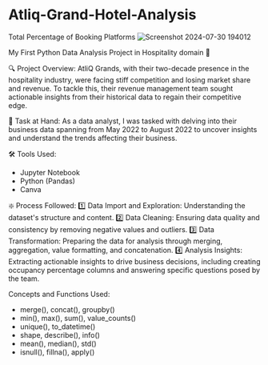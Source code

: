 # Atliq-Grand-Hotel-Analysis


Total Percentage of Booking Platforms                     ![Screenshot 2024-07-30 194012](https://github.com/user-attachments/assets/c1e10b8d-4867-496f-ab64-7655cb5695ae)




My First Python Data Analysis Project in Hospitality domain 🚀

🔍 Project Overview: 
AtliQ Grands, with their two-decade presence in the hospitality industry, were facing stiff competition and losing market share and revenue. To tackle this, their revenue management team sought actionable insights from their historical data to regain their competitive edge.

🎯 Task at Hand: 
As a data analyst, I was tasked with delving into their business data spanning from May 2022 to August 2022 to uncover insights and understand the trends affecting their business.

🛠️ Tools Used:
- Jupyter Notebook
- Python (Pandas)
- Canva

❇️ Process Followed: 
1️⃣ Data Import and Exploration: Understanding the dataset's structure and content. 
2️⃣ Data Cleaning: Ensuring data quality and consistency by removing negative values and outliers. 
3️⃣ Data Transformation: Preparing the data for analysis through merging, aggregation, value formatting, and concatenation. 
4️⃣ Analysis Insights: Extracting actionable insights to drive business decisions, including creating occupancy percentage columns and answering specific questions posed by the team.
 
Concepts and Functions Used:
- merge(), concat(), groupby()
- min(), max(), sum(), value_counts()
- unique(), to_datetime()
- shape, describe(), info()
- mean(), median(), std()
- isnull(), fillna(), apply()
